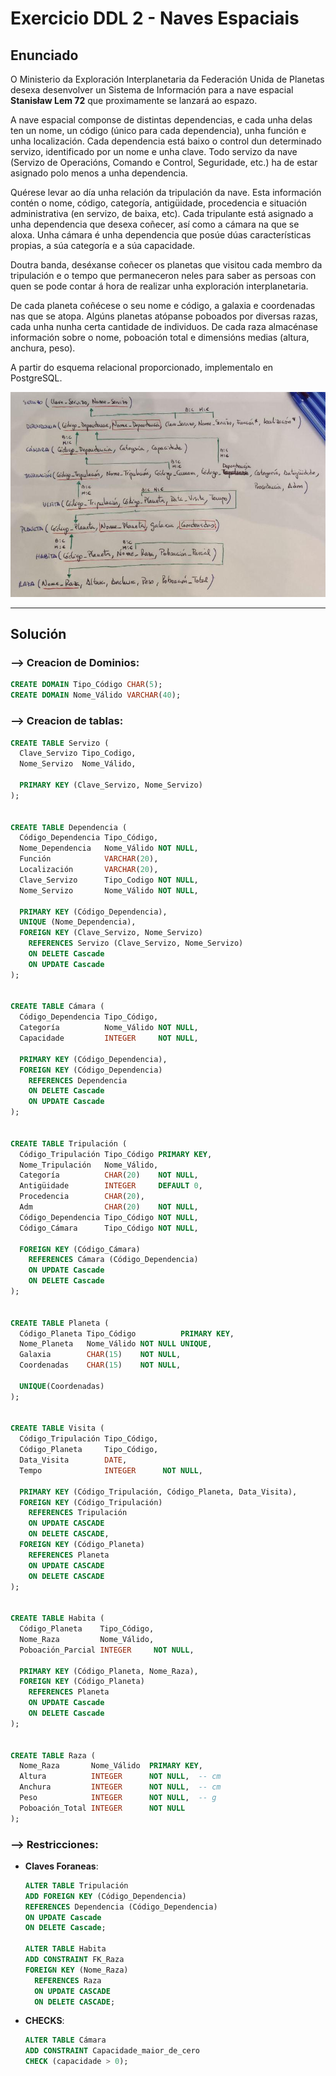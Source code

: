 # Exercicio DDL 2 - Naves Espaciais

## **Enunciado**

O Ministerio da Exploración Interplanetaria da Federación Unida de Planetas desexa desenvolver un Sistema de Información para a nave espacial **Stanisław Lem 72** que proximamente se lanzará ao espazo.

A nave espacial componse de distintas dependencias, e cada unha delas ten un nome, un código (único para cada dependencia), unha función e unha localización. Cada dependencia está baixo o control dun determinado servizo, identificado por un nome e unha clave. Todo servizo da nave (Servizo de Operacións, Comando e Control, Seguridade, etc.) ha de estar asignado polo menos a unha dependencia.

Quérese levar ao día unha relación da tripulación da nave. Esta información contén o nome, código, categoría, antigüidade, procedencia e situación administrativa (en servizo, de baixa, etc). Cada tripulante está asignado a unha dependencia que desexa coñecer, así como a cámara na que se aloxa. Unha cámara é unha dependencia que posúe dúas características propias, a súa categoría e a súa capacidade.

Doutra banda, deséxanse coñecer os planetas que visitou cada membro da tripulación e o tempo que permaneceron neles para saber as persoas con quen se pode contar á hora de realizar unha exploración interplanetaria.

De cada planeta coñécese o seu nome e código, a galaxia e coordenadas nas que se atopa. Algúns planetas atópanse poboados por diversas razas, cada unha nunha certa cantidade de individuos. De cada raza almacénase información sobre o nome, poboación total e dimensións medias (altura, anchura, peso).

A partir do esquema relacional proporcionado, implementalo en PostgreSQL.

![Esquema Relacional - Naves Espaciales](./img/Ejercicio-2_Naves-Espaciales.jpeg)

***

## **Solución**

### --> Creacion de Dominios:

```SQL
CREATE DOMAIN Tipo_Código CHAR(5);
CREATE DOMAIN Nome_Válido VARCHAR(40);
```

### --> Creacion de tablas:

```SQL
CREATE TABLE Servizo (
  Clave_Servizo Tipo_Codigo,
  Nome_Servizo  Nome_Válido,

  PRIMARY KEY (Clave_Servizo, Nome_Servizo)
);


CREATE TABLE Dependencia (
  Código_Dependencia Tipo_Código,
  Nome_Dependencia   Nome_Válido NOT NULL,
  Función            VARCHAR(20),
  Localización       VARCHAR(20),
  Clave_Servizo      Tipo_Codigo NOT NULL,
  Nome_Servizo       Nome_Válido NOT NULL,

  PRIMARY KEY (Código_Dependencia),
  UNIQUE (Nome_Dependencia),
  FOREIGN KEY (Clave_Servizo, Nome_Servizo)
    REFERENCES Servizo (Clave_Servizo, Nome_Servizo)
    ON DELETE Cascade
    ON UPDATE Cascade
);


CREATE TABLE Cámara (
  Código_Dependencia Tipo_Código,
  Categoría          Nome_Válido NOT NULL,
  Capacidade         INTEGER     NOT NULL,

  PRIMARY KEY (Código_Dependencia),
  FOREIGN KEY (Código_Dependencia)
    REFERENCES Dependencia
    ON DELETE Cascade
    ON UPDATE Cascade
);


CREATE TABLE Tripulación (
  Código_Tripulación Tipo_Código PRIMARY KEY,
  Nome_Tripulación   Nome_Válido,
  Categoría          CHAR(20)    NOT NULL,
  Antigüidade        INTEGER     DEFAULT 0,
  Procedencia        CHAR(20),
  Adm                CHAR(20)    NOT NULL,
  Código_Dependencia Tipo_Código NOT NULL,
  Código_Cámara      Tipo_Código NOT NULL,

  FOREIGN KEY (Código_Cámara)
    REFERENCES Cámara (Código_Dependencia)
    ON UPDATE Cascade
    ON DELETE Cascade
);


CREATE TABLE Planeta (
  Código_Planeta Tipo_Código          PRIMARY KEY,
  Nome_Planeta   Nome_Válido NOT NULL UNIQUE,
  Galaxia        CHAR(15)    NOT NULL,
  Coordenadas    CHAR(15)    NOT NULL,

  UNIQUE(Coordenadas)
);


CREATE TABLE Visita (
  Código_Tripulación Tipo_Código,
  Código_Planeta     Tipo_Código,
  Data_Visita        DATE,
  Tempo              INTEGER      NOT NULL,

  PRIMARY KEY (Código_Tripulación, Código_Planeta, Data_Visita),
  FOREIGN KEY (Código_Tripulación)
    REFERENCES Tripulación
    ON UPDATE CASCADE
    ON DELETE CASCADE,
  FOREIGN KEY (Código_Planeta)
    REFERENCES Planeta
    ON UPDATE CASCADE
    ON DELETE CASCADE 
);


CREATE TABLE Habita (
  Código_Planeta    Tipo_Código,
  Nome_Raza         Nome_Válido,
  Poboación_Parcial INTEGER     NOT NULL,

  PRIMARY KEY (Código_Planeta, Nome_Raza),
  FOREIGN KEY (Código_Planeta)
    REFERENCES Planeta
    ON UPDATE Cascade
    ON DELETE Cascade
);


CREATE TABLE Raza (
  Nome_Raza       Nome_Válido  PRIMARY KEY,
  Altura          INTEGER      NOT NULL,  -- cm
  Anchura         INTEGER      NOT NULL,  -- cm
  Peso            INTEGER      NOT NULL,  -- g
  Poboación_Total INTEGER      NOT NULL
);
```


### --> Restricciones:


- **Claves Foraneas**:

    ```SQL
    ALTER TABLE Tripulación
    ADD FOREIGN KEY (Código_Dependencia)
    REFERENCES Dependencia (Código_Dependencia)
    ON UPDATE Cascade
    ON DELETE Cascade;

    ALTER TABLE Habita
    ADD CONSTRAINT FK_Raza
    FOREIGN KEY (Nome_Raza)
      REFERENCES Raza
      ON UPDATE CASCADE
      ON DELETE CASCADE;
    ```

- **CHECKS**:

    ```SQL
    ALTER TABLE Cámara
    ADD CONSTRAINT Capacidade_maior_de_cero
    CHECK (capacidade > 0);
    ```

